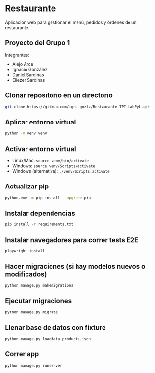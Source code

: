 # Restaurante
Aplicación web para gestionar el menú, pedidos y órdenes de un restaurante.

## Proyecto del Grupo 1
Integrantes:
- Alejo Arce
- Ignacio González
- Daniel Sardinas
- Eliezer Sardinas

## Clonar repositorio en un directorio
```bash
git clone https://github.com/igna-gnzlz/Restaurante-TPI-LabPyL.git
```
## Aplicar entorno virtual
```bash
python -m venv venv
```
## Activar entorno virtual
- Linux/Mac: `source venv/bin/activate`
- Windows: `source venv/Scripts/activate`
- Windows (alternativa): `./venv/Scripts.activate`

## Actualizar pip
```bash
python.exe -m pip install --upgrade pip
```
## Instalar dependencias
```bash
pip install -r requirements.txt
```
## Instalar navegadores para correr tests E2E
```bash
playwright install
```
## Hacer migraciones (si hay modelos nuevos o modificados)
```bash
python manage.py makemigrations
```
## Ejecutar migraciones
```bash
python manage.py migrate
```
## Llenar base de datos con fixture
```bash
python manage.py loaddata products.json
```
## Correr app
```bash
python manage.py runserver
```
